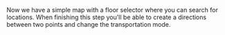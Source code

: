 Now we have a simple map with a floor selector where you can search for locations. When finishing this step you'll be able to create a directions between two points and change the transportation mode.
